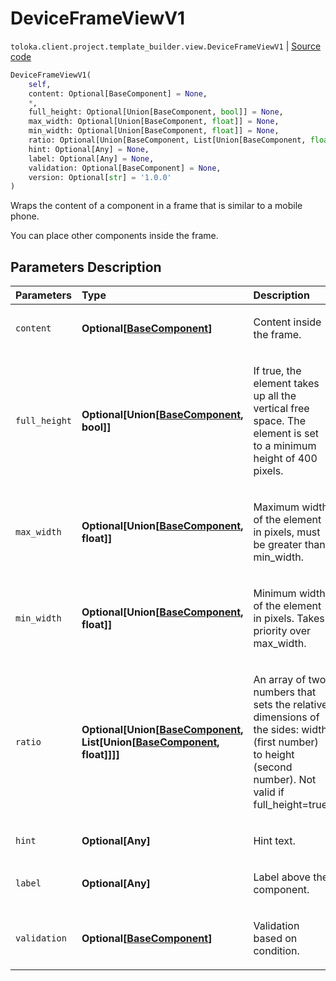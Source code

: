 # DeviceFrameViewV1
`toloka.client.project.template_builder.view.DeviceFrameViewV1` | [Source code](https://github.com/Toloka/toloka-kit/blob/v1.1.3/src/client/project/template_builder/view.py#L142)

```python
DeviceFrameViewV1(
    self,
    content: Optional[BaseComponent] = None,
    *,
    full_height: Optional[Union[BaseComponent, bool]] = None,
    max_width: Optional[Union[BaseComponent, float]] = None,
    min_width: Optional[Union[BaseComponent, float]] = None,
    ratio: Optional[Union[BaseComponent, List[Union[BaseComponent, float]]]] = None,
    hint: Optional[Any] = None,
    label: Optional[Any] = None,
    validation: Optional[BaseComponent] = None,
    version: Optional[str] = '1.0.0'
)
```

Wraps the content of a component in a frame that is similar to a mobile phone.


You can place other components inside the frame.

## Parameters Description

| Parameters | Type | Description |
| :----------| :----| :-----------|
`content`|**Optional\[[BaseComponent](toloka.client.project.template_builder.base.BaseComponent.md)\]**|<p>Content inside the frame.</p>
`full_height`|**Optional\[Union\[[BaseComponent](toloka.client.project.template_builder.base.BaseComponent.md), bool\]\]**|<p>If true, the element takes up all the vertical free space. The element is set to a minimum height of 400 pixels.</p>
`max_width`|**Optional\[Union\[[BaseComponent](toloka.client.project.template_builder.base.BaseComponent.md), float\]\]**|<p>Maximum width of the element in pixels, must be greater than min_width.</p>
`min_width`|**Optional\[Union\[[BaseComponent](toloka.client.project.template_builder.base.BaseComponent.md), float\]\]**|<p>Minimum width of the element in pixels. Takes priority over max_width.</p>
`ratio`|**Optional\[Union\[[BaseComponent](toloka.client.project.template_builder.base.BaseComponent.md), List\[Union\[[BaseComponent](toloka.client.project.template_builder.base.BaseComponent.md), float\]\]\]\]**|<p>An array of two numbers that sets the relative dimensions of the sides: width (first number) to height (second number). Not valid if full_height=true.</p>
`hint`|**Optional\[Any\]**|<p>Hint text.</p>
`label`|**Optional\[Any\]**|<p>Label above the component.</p>
`validation`|**Optional\[[BaseComponent](toloka.client.project.template_builder.base.BaseComponent.md)\]**|<p>Validation based on condition.</p>
